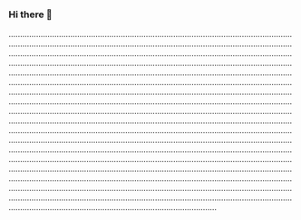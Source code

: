 ### Hi there 👋

...................................................................................................................................................................................................................................................................................................................................................................................................................................................................................................................................................................................................................................................................................................................................................................................................................................................................................................................................................................................................................................................................................................................................................................................................................................................................................................................................................................................................................................................................................................................................................................................................................................................................................................................................................................................................................................................................................................................................................................................................................................................................................................................................................................................................................................................................................................................................................................................................................